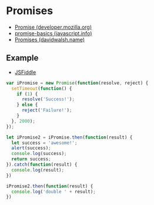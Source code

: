 # Promises

* [Promise (developer.mozilla.org)](https://developer.mozilla.org/en-US/docs/Web/JavaScript/Reference/Global_Objects/Promise)
* [promise-basics (javascript.info)](https://javascript.info/promise-basics)
* [Promises (davidwalsh.name)](https://davidwalsh.name/promises)

## Example

* [JSFiddle](https://jsfiddle.net/janis_rullis/2wd77s90/)

```js
var iPromise = new Promise(function(resolve, reject) {
  setTimeout(function() {
    if (1) {
      resolve('Success!');
    } else {
      reject('Failure!');
    }
  }, 2000);
});

let iPromise2 = iPromise.then(function(result) {
  let success = 'awesome!';
  alert(success);
  console.log(success);
  return success;
}).catch(function(result) {
  console.log(result);
})

iPromise2.then(function(result) {
  console.log('double ' + result);
})

```

